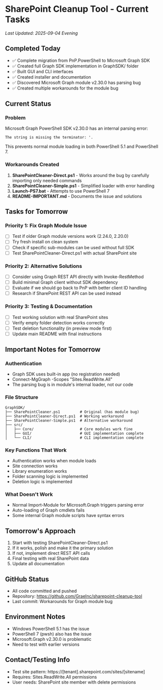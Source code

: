 # SharePoint Cleanup Tool - Current Tasks
*Last Updated: 2025-09-04 Evening*

## Completed Today
- ✅ Complete migration from PnP.PowerShell to Microsoft Graph SDK
- ✅ Created full Graph SDK implementation in GraphSDK/ folder
- ✅ Built GUI and CLI interfaces
- ✅ Created installer and documentation
- ✅ Discovered Microsoft Graph module v2.30.0 has parsing bug
- ✅ Created multiple workarounds for the module bug

## Current Status
### Problem
Microsoft Graph PowerShell SDK v2.30.0 has an internal parsing error:
```
The string is missing the terminator: '.
```
This prevents normal module loading in both PowerShell 5.1 and PowerShell 7.

### Workarounds Created
1. **SharePointCleaner-Direct.ps1** - Works around the bug by carefully importing only needed commands
2. **SharePointCleaner-Simple.ps1** - Simplified loader with error handling
3. **Launch-PS7.bat** - Attempts to use PowerShell 7
4. **README-IMPORTANT.md** - Documents the issue and solutions

## Tasks for Tomorrow

### Priority 1: Fix Graph Module Issue
- [ ] Test if older Graph module versions work (2.24.0, 2.20.0)
- [ ] Try fresh install on clean system
- [ ] Check if specific sub-modules can be used without full SDK
- [ ] Test SharePointCleaner-Direct.ps1 with actual SharePoint site

### Priority 2: Alternative Solutions
- [ ] Consider using Graph REST API directly with Invoke-RestMethod
- [ ] Build minimal Graph client without SDK dependency
- [ ] Evaluate if we should go back to PnP with better client ID handling
- [ ] Research if SharePoint REST API can be used instead

### Priority 3: Testing & Documentation
- [ ] Test working solution with real SharePoint sites
- [ ] Verify empty folder detection works correctly
- [ ] Test deletion functionality (in preview mode first)
- [ ] Update main README with final instructions

## Important Notes for Tomorrow

### Authentication
- Graph SDK uses built-in app (no registration needed)
- Connect-MgGraph -Scopes "Sites.ReadWrite.All"
- The parsing bug is in module's internal loader, not our code

### File Structure
```
GraphSDK/
├── SharePointCleaner.ps1         # Original (has module bug)
├── SharePointCleaner-Direct.ps1  # Working workaround
├── SharePointCleaner-Simple.ps1  # Alternative workaround
├── src/
│   ├── Core/                     # Core modules work fine
│   ├── GUI/                      # GUI implementation complete
│   └── CLI/                      # CLI implementation complete
```

### Key Functions That Work
- Authentication works when module loads
- Site connection works
- Library enumeration works
- Folder scanning logic is implemented
- Deletion logic is implemented

### What Doesn't Work
- Normal Import-Module for Microsoft.Graph triggers parsing error
- Auto-loading of Graph cmdlets fails
- Some internal Graph module scripts have syntax errors

## Tomorrow's Approach
1. Start with testing SharePointCleaner-Direct.ps1
2. If it works, polish and make it the primary solution
3. If not, implement direct REST API calls
4. Final testing with real SharePoint data
5. Update all documentation

## GitHub Status
- All code committed and pushed
- Repository: https://github.com/GraeInc/sharepoint-cleanup-tool
- Last commit: Workarounds for Graph module bug

## Environment Notes
- Windows PowerShell 5.1 has the issue
- PowerShell 7 (pwsh) also has the issue  
- Microsoft.Graph v2.30.0 is problematic
- Need to test with earlier versions

## Contact/Testing Info
- Test site pattern: https://[tenant].sharepoint.com/sites/[sitename]
- Requires: Sites.ReadWrite.All permissions
- User needs: SharePoint site member with delete permissions